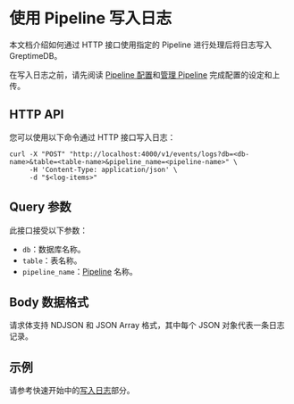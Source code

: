 # 使用 Pipeline 写入日志

本文档介绍如何通过 HTTP 接口使用指定的 Pipeline 进行处理后将日志写入 GreptimeDB。

在写入日志之前，请先阅读 [Pipeline 配置](log-pipeline.md)和[管理 Pipeline](manage-pipeline.md) 完成配置的设定和上传。

## HTTP API

您可以使用以下命令通过 HTTP 接口写入日志：

```shell
curl -X "POST" "http://localhost:4000/v1/events/logs?db=<db-name>&table=<table-name>&pipeline_name=<pipeline-name>" \
     -H 'Content-Type: application/json' \
     -d "$<log-items>"
```


## Query 参数

此接口接受以下参数：

- `db`：数据库名称。
- `table`：表名称。
- `pipeline_name`：[Pipeline](./log-pipeline.md) 名称。

## Body 数据格式

请求体支持 NDJSON 和 JSON Array 格式，其中每个 JSON 对象代表一条日志记录。


## 示例

请参考快速开始中的[写入日志](quick-start.md#写入日志)部分。